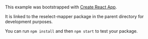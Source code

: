 This example was bootstrapped with [Create React App](https://github.com/facebook/create-react-app).

It is linked to the reselect-mapper package in the parent directory for development purposes.

You can run `npm install` and then `npm start` to test your package.
